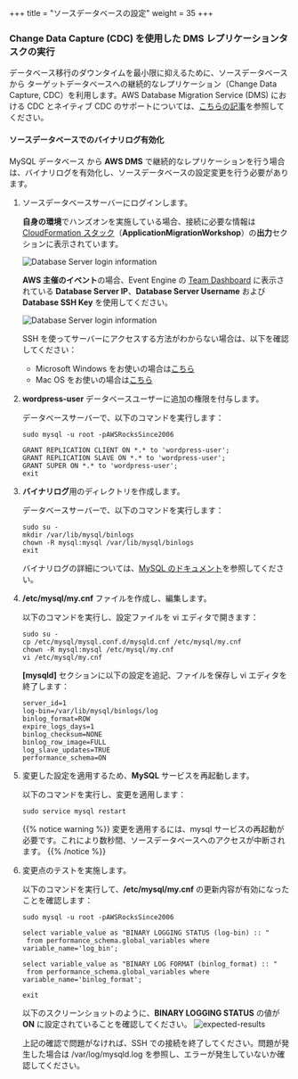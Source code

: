 +++
title = "ソースデータベースの設定"
weight = 35
+++

### Change Data Capture (CDC) を使用した DMS レプリケーションタスクの実行

データベース移行のダウンタイムを最小限に抑えるために、ソースデータベースから ターゲットデータベースへの継続的なレプリケーション（Change Data Capture, CDC）を利用します。AWS Database Migration Service (DMS) における CDC とネイティブ CDC のサポートについては、<a href="https://aws.amazon.com/jp/blogs/news/aws-dms-now-supports-native-cdc-support/" target="_blank">こちらの記事</a>を参照してください。

#### ソースデータベースでのバイナリログ有効化

MySQL データベース から **AWS DMS** で継続的なレプリケーションを行う場合は、バイナリログを有効化し、ソースデータベースの設定変更を行う必要があります。

1. ソースデータベースサーバーにログインします。

    **自身の環境**でハンズオンを実施している場合、接続に必要な情報は <a href="https://us-west-2.console.aws.amazon.com/cloudformation/home?region=us-west-2#/" target="_blank">CloudFormation スタック</a>（**ApplicationMigrationWorkshop**）の**出力**セクションに表示されています。
    
    ![Database Server login information](/db-mig/db-server-ssh-self-paced.ja.png)

    **AWS 主催のイベント**の場合、Event Engine の <a href="https://dashboard.eventengine.run/dashboard" target="_blank">Team Dashboard</a> に表示されている **Database Server IP**、**Database Server Username** および **Database SSH Key** を使用してください。
    
    ![Database Server login information](/db-mig/db-server-ssh-event.png)

    SSH を使ってサーバーにアクセスする方法がわからない場合は、以下を確認してください：
    - Microsoft Windows をお使いの場合は<a href="https://docs.aws.amazon.com/AWSEC2/latest/UserGuide/putty.html" target="_blank">こちら</a>
    - Mac OS をお使いの場合は<a href="https://docs.aws.amazon.com/quickstarts/latest/vmlaunch/step-2-connect-to-instance.html#sshclient" target="_blank">こちら</a>

2. **wordpress-user** データベースユーザーに追加の権限を付与します。

    データベースサーバーで、以下のコマンドを実行します：

    ```
    sudo mysql -u root -pAWSRocksSince2006

    GRANT REPLICATION CLIENT ON *.* to 'wordpress-user';
    GRANT REPLICATION SLAVE ON *.* to 'wordpress-user';
    GRANT SUPER ON *.* to 'wordpress-user';
    exit
    ```

3. **バイナリログ**用のディレクトリを作成します。 

    データベースサーバーで、以下のコマンドを実行します：

    ```
    sudo su - 
    mkdir /var/lib/mysql/binlogs
    chown -R mysql:mysql /var/lib/mysql/binlogs
    exit
    ```

    バイナリログの詳細については、<a href="https://dev.mysql.com/doc/refman/8.0/en/binary-log.html" target="_blank">MySQL のドキュメント</a>を参照してください。

4.  **/etc/mysql/my.cnf** ファイルを作成し、編集します。

    以下のコマンドを実行し、設定ファイルを vi エディタで開きます：

    ```
    sudo su -
    cp /etc/mysql/mysql.conf.d/mysqld.cnf /etc/mysql/my.cnf
    chown -R mysql:mysql /etc/mysql/my.cnf
    vi /etc/mysql/my.cnf
    ```

    **[mysqld]** セクションに以下の設定を追記、ファイルを保存し vi エディタを終了します：

    ```
    server_id=1
    log-bin=/var/lib/mysql/binlogs/log
    binlog_format=ROW
    expire_logs_days=1
    binlog_checksum=NONE
    binlog_row_image=FULL
    log_slave_updates=TRUE
    performance_schema=ON
    ```


5. 変更した設定を適用するため、**MySQL** サービスを再起動します。

    以下のコマンドを実行し、変更を適用します：

    ```
    sudo service mysql restart
    ```

    {{% notice warning %}}
変更を適用するには、mysql サービスの再起動が必要です。これにより数秒間、ソースデータベースへのアクセスが中断されます。
{{% /notice %}}    

6. 変更点のテストを実施します。

    以下のコマンドを実行して、**/etc/mysql/my.cnf** の更新内容が有効になったことを確認します：
    ```
    sudo mysql -u root -pAWSRocksSince2006

    select variable_value as "BINARY LOGGING STATUS (log-bin) :: "
     from performance_schema.global_variables where variable_name='log_bin';

    select variable_value as "BINARY LOG FORMAT (binlog_format) :: "
     from performance_schema.global_variables where variable_name='binlog_format';

    exit
    ```

    以下のスクリーンショットのように、**BINARY LOGGING STATUS** の値が **ON** に設定されていることを確認してください。
    ![expected-results](/db-mig/bin-log-verificaion.png)

    上記の確認で問題がなければ、SSH での接続を終了してください。問題が発生した場合は /var/log/mysqld.log を参照し、エラーが発生していないか確認してください。